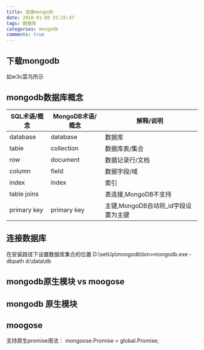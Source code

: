 ```yaml
---
title: 连接mongodb
date: 2018-01-08 15:25:47
tags: 数据库
categories: mongodb
comments: true
---
```

## 下载mongodb
如w3c菜鸟所示

## mongodb数据库概念

SQL术语/概念	|MongoDB术语/概念	|解释/说明
---|---|---
database	    |database	        |数据库
table	        |collection	        |数据库表/集合
row	            |document	        |数据记录行/文档
column	        |field	            |数据字段/域
index	        |index	            |索引
table joins	 	|                    |表连接,MongoDB不支持
primary key	    |primary key	         |主键,MongoDB自动将_id字段设置为主键
<!-- more -->
## 连接数据库
在安装路径下设置数据库集合的位置
D:\setUp\mongodb\bin>mongodb.exe -dbpath d:\data\db

## mongodb原生模块 vs moogose
## mongodb 原生模块

## moogose
支持原生promise用法：
mongoose.Promise = global.Promise;
